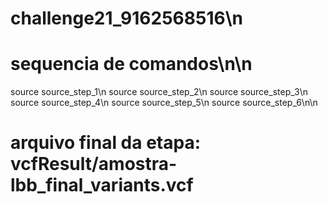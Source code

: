 # challenge21_9162568516\n
# sequencia de comandos\n\n

source source_step_1\n
source source_step_2\n
source source_step_3\n
source source_step_4\n
source source_step_5\n
source source_step_6\n\n

# arquivo final da etapa: vcfResult/amostra-lbb_final_variants.vcf